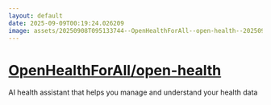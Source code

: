 ```yaml
---
layout: default
date: 2025-09-09T00:19:24.026209
image: assets/20250908T095133744--OpenHealthForAll--open-health--20250908T095300926--cropped.png
---
```


# [OpenHealthForAll/open-health](https://github.com/OpenHealthForAll/open-health)

AI health assistant that helps you manage and understand your health data
